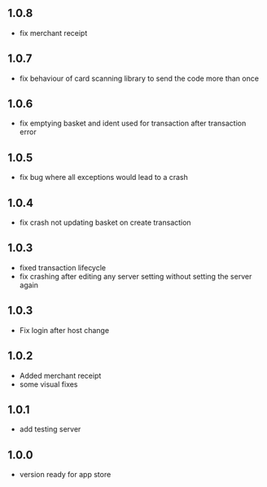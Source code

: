 ## 1.0.8

* fix merchant receipt

## 1.0.7

* fix behaviour of card scanning library to send the code more than once


## 1.0.6

* fix emptying basket and ident used for transaction after transaction error

## 1.0.5

* fix bug where all exceptions would lead to a crash

## 1.0.4

* fix crash not updating basket on create transaction

## 1.0.3

* fixed transaction lifecycle
* fix crashing after editing any server setting without setting the server again

## 1.0.3

* Fix login after host change

## 1.0.2

* Added merchant receipt
* some visual fixes

## 1.0.1

* add testing server

## 1.0.0

* version ready for app store


